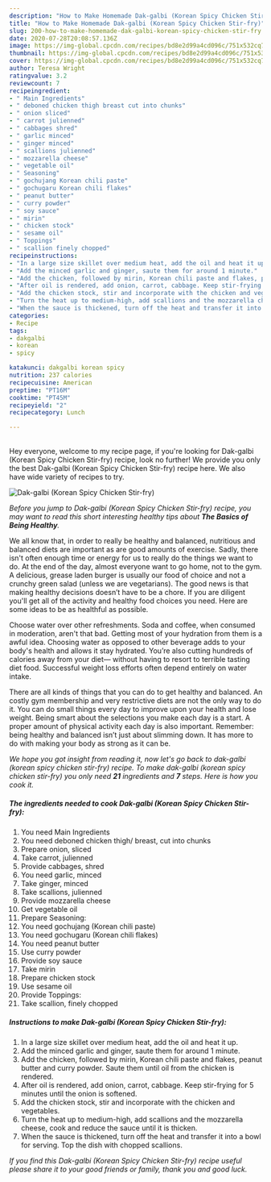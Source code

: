 ```yaml
---
description: "How to Make Homemade Dak-galbi (Korean Spicy Chicken Stir-fry)"
title: "How to Make Homemade Dak-galbi (Korean Spicy Chicken Stir-fry)"
slug: 200-how-to-make-homemade-dak-galbi-korean-spicy-chicken-stir-fry
date: 2020-07-28T20:08:57.136Z
image: https://img-global.cpcdn.com/recipes/bd8e2d99a4cd096c/751x532cq70/dak-galbi-korean-spicy-chicken-stir-fry-recipe-main-photo.jpg
thumbnail: https://img-global.cpcdn.com/recipes/bd8e2d99a4cd096c/751x532cq70/dak-galbi-korean-spicy-chicken-stir-fry-recipe-main-photo.jpg
cover: https://img-global.cpcdn.com/recipes/bd8e2d99a4cd096c/751x532cq70/dak-galbi-korean-spicy-chicken-stir-fry-recipe-main-photo.jpg
author: Teresa Wright
ratingvalue: 3.2
reviewcount: 7
recipeingredient:
- " Main Ingredients"
- " deboned chicken thigh breast cut into chunks"
- " onion sliced"
- " carrot julienned"
- " cabbages shred"
- " garlic minced"
- " ginger minced"
- " scallions julienned"
- " mozzarella cheese"
- " vegetable oil"
- " Seasoning"
- " gochujang Korean chili paste"
- " gochugaru Korean chili flakes"
- " peanut butter"
- " curry powder"
- " soy sauce"
- " mirin"
- " chicken stock"
- " sesame oil"
- " Toppings"
- " scallion finely chopped"
recipeinstructions:
- "In a large size skillet over medium heat, add the oil and heat it up."
- "Add the minced garlic and ginger, saute them for around 1 minute."
- "Add the chicken, followed by mirin, Korean chili paste and flakes, peanut butter and curry powder. Saute them until oil from the chicken is rendered."
- "After oil is rendered, add onion, carrot, cabbage. Keep stir-frying for 5 minutes until the onion is softened."
- "Add the chicken stock, stir and incorporate with the chicken and vegetables."
- "Turn the heat up to medium-high, add scallions and the mozzarella cheese, cook and reduce the sauce until it is thicken."
- "When the sauce is thickened, turn off the heat and transfer it into a bowl for serving. Top the dish with chopped scallions."
categories:
- Recipe
tags:
- dakgalbi
- korean
- spicy

katakunci: dakgalbi korean spicy 
nutrition: 237 calories
recipecuisine: American
preptime: "PT16M"
cooktime: "PT45M"
recipeyield: "2"
recipecategory: Lunch

---
```

<br>
Hey everyone, welcome to my recipe page, if you're looking for Dak-galbi (Korean Spicy Chicken Stir-fry) recipe, look no further! We provide you only the best Dak-galbi (Korean Spicy Chicken Stir-fry) recipe here. We also have wide variety of recipes to try.
<br>


![Dak-galbi (Korean Spicy Chicken Stir-fry)](https://img-global.cpcdn.com/recipes/bd8e2d99a4cd096c/751x532cq70/dak-galbi-korean-spicy-chicken-stir-fry-recipe-main-photo.jpg)

<i>Before you jump to Dak-galbi (Korean Spicy Chicken Stir-fry) recipe, you may want to read this short interesting healthy tips about <strong>The Basics of Being Healthy</strong>.</i>

We all know that, in order to really be healthy and balanced, nutritious and balanced diets are important as are good amounts of exercise. Sadly, there isn't often enough time or energy for us to really do the things we want to do. At the end of the day, almost everyone want to go home, not to the gym. A delicious, grease laden burger is usually our food of choice and not a crunchy green salad (unless we are vegetarians). The good news is that making healthy decisions doesn’t have to be a chore. If you are diligent you'll get all of the activity and healthy food choices you need. Here are some ideas to be as healthful as possible.

Choose water over other refreshments. Soda and coffee, when consumed in moderation, aren't that bad. Getting most of your hydration from them is a awful idea. Choosing water as opposed to other beverage adds to your body's health and allows it stay hydrated. You’re also cutting hundreds of calories away from your diet— without having to resort to terrible tasting diet food. Successful weight loss efforts often depend entirely on water intake.

There are all kinds of things that you can do to get healthy and balanced. An costly gym membership and very restrictive diets are not the only way to do it. You can do small things every day to improve upon your health and lose weight. Being smart about the selections you make each day is a start. A proper amount of physical activity each day is also important. Remember: being healthy and balanced isn’t just about slimming down. It has more to do with making your body as strong as it can be. 


<i>We hope you got insight from reading it, now let's go back to dak-galbi (korean spicy chicken stir-fry) recipe. To make dak-galbi (korean spicy chicken stir-fry) you only need <strong>21</strong> ingredients and <strong>7</strong> steps. Here is how you cook it.
</i>

##### The ingredients needed to cook Dak-galbi (Korean Spicy Chicken Stir-fry):

1. You need  Main Ingredients
1. You need  deboned chicken thigh/ breast, cut into chunks
1. Prepare  onion, sliced
1. Take  carrot, julienned
1. Provide  cabbages, shred
1. You need  garlic, minced
1. Take  ginger, minced
1. Take  scallions, julienned
1. Provide  mozzarella cheese
1. Get  vegetable oil
1. Prepare  Seasoning:
1. You need  gochujang (Korean chili paste)
1. You need  gochugaru (Korean chili flakes)
1. You need  peanut butter
1. Use  curry powder
1. Provide  soy sauce
1. Take  mirin
1. Prepare  chicken stock
1. Use  sesame oil
1. Provide  Toppings:
1. Take  scallion, finely chopped


##### Instructions to make Dak-galbi (Korean Spicy Chicken Stir-fry):

1. In a large size skillet over medium heat, add the oil and heat it up.
1. Add the minced garlic and ginger, saute them for around 1 minute.
1. Add the chicken, followed by mirin, Korean chili paste and flakes, peanut butter and curry powder. Saute them until oil from the chicken is rendered.
1. After oil is rendered, add onion, carrot, cabbage. Keep stir-frying for 5 minutes until the onion is softened.
1. Add the chicken stock, stir and incorporate with the chicken and vegetables.
1. Turn the heat up to medium-high, add scallions and the mozzarella cheese, cook and reduce the sauce until it is thicken.
1. When the sauce is thickened, turn off the heat and transfer it into a bowl for serving. Top the dish with chopped scallions.


<i>If you find this Dak-galbi (Korean Spicy Chicken Stir-fry) recipe useful please share it to your good friends or family, thank you and good luck.</i>
